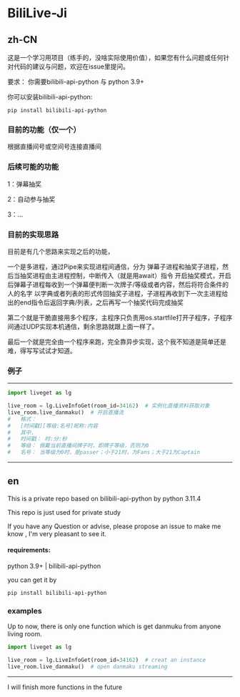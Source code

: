 # BiliLive-Ji
## zh-CN
这是一个学习用项目（练手的，没啥实际使用价值），如果您有什么问题或任何针对代码的建议与问题，欢迎在issue里提问。

要求： 你需要bilibili-api-python 与 python 3.9+

你可以安装bilibili-api-python:

    pip install bilibili-api-python


### 目前的功能（仅一个）
根据直播间号或空间号连接直播间
### 后续可能的功能
1：弹幕抽奖

2：自动参与抽奖

3：...

### 目前的实现思路
目前是有几个思路来实现之后的功能，

一个是多进程，通过Pipe来实现进程间通信，分为
弹幕子进程和抽奖子进程，然后当抽奖进程由主进程控制，中断传入（就是用await）指令
开启抽奖模式，开启后弹幕子进程每收到一个弹幕便判断一次牌子/等级或者内容，然后将符合条件的人的名字
以字典或者列表的形式传回抽奖子进程，子进程再收到下一次主进程给出的end指令后返回字典/列表，之后再写一个抽奖代码完成抽奖

第二个就是干脆直接用多个程序，主程序只负责用os.startfile打开子程序，子程序间通过UDP实现本机通信，剩余思路就跟上面一样了。

最后一个就是完全由一个程序来跑，完全靠异步实现，这个我不知道是简单还是难，得写写试试才知道。


### 例子


-----
```python
import liveget as lg

live_room = lg.LiveInfoGet(room_id=34162)  # 实例化直播资料获取对象
live_room.live_danmaku()  # 开启直播流
#   格式：
#   [时间戳][等级:名号]昵称:内容
#   其中，
#   时间戳： 时:分:秒
#   等级： 佩戴当前直播间牌子时，即牌子等级，否则为0
#   名号： 当等级为0时，是passer；小于21时，为Fans；大于21为Captain
```
-------


## en
This is a private repo based on bilibili-api-python by python 3.11.4

This repo is just used for private study

If you have any Question or advise, please propose an issue to make me know
, I'm very pleasant to see it.

#### requirements:

python 3.9+ | bilibili-api-python

you can get it by 

    pip install bilibili-api-python

### examples

Up to now, there is only one function which is get danmuku
 from anyone living room.

```python
import liveget as lg

live_room = lg.LiveInfoGet(room_id=34162)  # creat an instance
live_room.live_danmaku()  # open danmaku streaming
```
-------
I will finish more functions in the future
